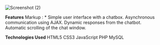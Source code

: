 ![Screenshot (2)](https://github.com/user-attachments/assets/e590e743-83b1-44bb-85c8-72cd0792e55a)

**Features**
Markup : * Simple user interface with a chatbox.
Asynchronous communication using AJAX.
Dynamic responses from the chatbot.
Automatic scrolling of the chat window.

**Technologies Used**
HTML5
CSS3
JavaScript
PHP
MySQL


